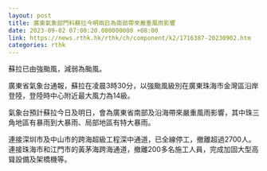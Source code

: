 ```yaml
---
layout: post
title: 廣東氣象部門料蘇拉今明兩日為南部帶來嚴重風雨影響
date: 2023-09-02 07:00:20.000000000 +08:00
link: https://news.rthk.hk/rthk/ch/component/k2/1716387-20230902.htm
categories: rthk
---
```


蘇拉已由強颱風，減弱為颱風。

廣東省氣象台通報，蘇拉在凌晨3時30分，以強颱風級別在廣東珠海市金灣區沿岸登陸，登陸時中心附近最大風力為14級。

氣象台預計蘇拉今日及明日，會為廣東省南部及沿海帶來嚴重風雨影響，其中珠三角地區有暴雨到大暴雨、局部地區有特大暴雨。

連接深圳市及中山市的跨海超級工程深中通道，已全線停工，撤離超過2700人。連接珠海市和江門市的黃茅海跨海通道，撤離200多名施工人員，完成加固大型高聳設備及架橋機等。
